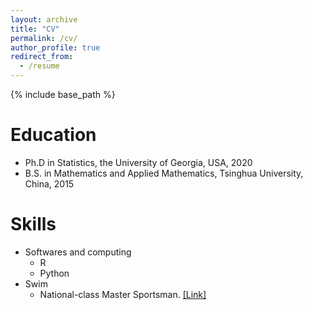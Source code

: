 ```yaml
---
layout: archive
title: "CV"
permalink: /cv/
author_profile: true
redirect_from:
  - /resume
---
```


{% include base_path %}

Education
======
* Ph.D in Statistics, the University of Georgia, USA, 2020
* B.S. in Mathematics and Applied Mathematics, Tsinghua University, China, 2015

  
Skills
======
* Softwares and computing
  * R
  * Python
* Swim
  * National-class Master Sportsman. [[Link]](http://zqb.cyol.com/html/2012-12/16/nw.D110000zgqnb_20121216_2-04.htm)
  

